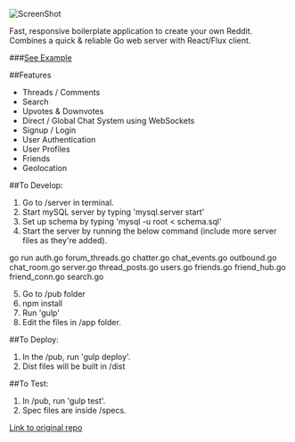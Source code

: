 ![ScreenShot](http://i.imgur.com/F0m8twX.png)

Fast, responsive boilerplate application to create your own Reddit.
Combines a quick & reliable Go web server with React/Flux client.

###[See Example](http://54.69.153.183:8080/)

##Features
* Threads / Comments
* Search
* Upvotes & Downvotes
* Direct / Global Chat System using WebSockets
* Signup / Login
* User Authentication
* User Profiles
* Friends
* Geolocation

##To Develop:

1. Go to /server in terminal.
2. Start mySQL server by typing 'mysql.server start'
3. Set up schema by typing 'mysql -u root < schema.sql'
4. Start the server by running the below command (include more server files as they're added).

  go run auth.go forum_threads.go chatter.go chat_events.go outbound.go chat_room.go server.go thread_posts.go users.go friends.go friend_hub.go friend_conn.go search.go

5. Go to /pub folder
6. npm install
7. Run 'gulp'
8. Edit the files in /app folder.


##To Deploy:

1. In the /pub, run 'gulp deploy'.
2. Dist files will be built in /dist


##To Test:

1. In /pub, run 'gulp test'.
2. Spec files are inside /specs.


[Link to original repo](https://github.com/mikemsrk/go-flux)


<!-- Options for branding/names
A location-based message board.

Grapevine
Grapevines
Trellis
Arbor

Corkboard
Flyer
 -->













